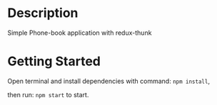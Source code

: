 # Description

Simple Phone-book application with redux-thunk

# Getting Started

Open terminal and install dependencies with command: `npm install`,

then run: `npm start` to start.
